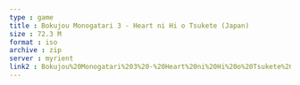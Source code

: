 ```yaml
---
type : game
title : Bokujou Monogatari 3 - Heart ni Hi o Tsukete (Japan)
size : 72.3 M
format : iso
archive : zip
server : myrient
link2 : Bokujou%20Monogatari%203%20-%20Heart%20ni%20Hi%20o%20Tsukete%20%28Japan%29
---
```

